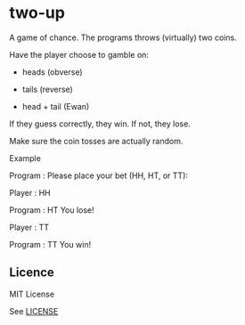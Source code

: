 # two-up 

A game of chance. The programs throws (virtually) two coins.  

 

Have the player choose to gamble on: 

- heads (obverse) 

- tails (reverse) 

- head + tail (Ewan) 

 
If they guess correctly, they win. If not, they lose. 

Make sure the coin tosses are actually random.  

 
Example 


Program : Please place your bet (HH, HT, or TT): 

Player  : HH 

Program : HT You lose! 

Player  : TT 

Program : TT You win! 










## Licence

MIT License

See [LICENSE](LICENSE)
